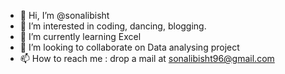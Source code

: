 - 👋 Hi, I’m @sonalibisht
- 👀 I’m interested in coding, dancing, blogging.
- 🌱 I’m currently learning Excel
- 💞️ I’m looking to collaborate on Data analysing project 
- 📫 How to reach me : drop a mail at sonalibisht96@gmail.com

<!---
sonalibisht/sonalibisht is a ✨ special ✨ repository because its `README.md` (this file) appears on your GitHub profile.
You can click the Preview link to take a look at your changes.
--->
